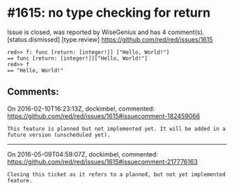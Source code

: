 
#1615: no type checking for return
================================================================================
Issue is closed, was reported by WiseGenius and has 4 comment(s).
[status.dismissed] [type.review]
<https://github.com/red/red/issues/1615>

```
red>> f: func [return: [integer!]] ["Hello, World!"]
== func [return: [integer!]]["Hello, World!"]
red>> f
== "Hello, World!"
```



Comments:
--------------------------------------------------------------------------------

On 2016-02-10T16:23:13Z, dockimbel, commented:
<https://github.com/red/red/issues/1615#issuecomment-182459066>

    This feature is planned but not implemented yet. It will be added in a future version (unscheduled yet).

--------------------------------------------------------------------------------

On 2016-05-09T04:59:07Z, dockimbel, commented:
<https://github.com/red/red/issues/1615#issuecomment-217776163>

    Closing this ticket as it refers to a planned, but not yet implemented feature.

